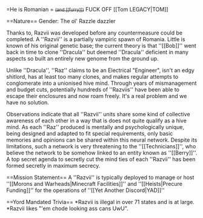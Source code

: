 =He is Romanian =
<s><small>(and [[furry]])</small></s>
FUCK OFF [[Tom LEGACY|TOM]]


==Nature==
Gender: The ol' Razzle dazzler

Thanks to, Razvii was developed before any countermeasure could be completed. A ''Razvii'' is a partially vampiric spawn of Romania. Little is known of his original genetic base; the current theory is that ''[[Bob]]'' went back in time to clone ''Dracula'' but deemed ''Dracula'' deficient in many aspects so built an entirely new genome from the ground up.

Unlike ''Dracula'', ''Raz'' claims to be an Electrical "Engineer", isn't an edgy shitlord, has at least too many clones, and makes regular attempts to conglomerate into a unionised hive mind. Through years of mismanagement and budget cuts, potentially hundreds of ''Razviis'' have been able to escape their enclosures and now roam freely. It's a real problem and we have no solution.

Observations indicate that all ''Razvii'' units share some kind of collective awareness of each other in a way that is does not quite qualify as a hive mind. As each ''Raz'' produced is mentally and psychologically unique, being designed and adapted to fit special requirements, only basic memories and opinions can be shared within this neural network. Despite its limitations, such a network is very threatening to the ''[[Technicians]]'', who believe the network to be somehow linked to an entity known as ''[[Berry]]''. A top secret agenda to secretly cut the mind ties of each ''Razvii'' has been formed secretly in maximum secrecy.

==Mission Statement==
A ''Razvii'' is typically deployed to manage or host ''[[Morons and Warheads|Minecraft Facilities]]'' and ''[[Heists|Precure Funding]]'' for the operations of ''[[Yet Another Discord|YAD]]''

==Yord Mandated Trivia==
*Razvii is illegal in over 71 states and is at large.
*Razvii likes "'em chode looking ass cans UwU".